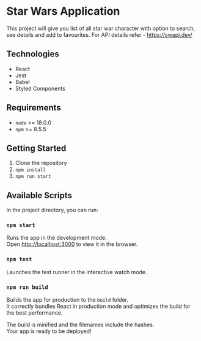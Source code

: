 # Star Wars Application

This project will give you list of all star war character with option to search, see details and add to favourites.
For API details refer - https://swapi.dev/

## Technologies

* React 
* Jest
* Babel
* Styled Components


## Requirements
* `node` >= 18.0.0
* `npm`  >= 8.5.5

## Getting Started

1. Clone the repository
2. `npm install`
3. `npm run start`

## Available Scripts

In the project directory, you can run:

### `npm start`

Runs the app in the development mode.\
Open [http://localhost:3000](http://localhost:3000) to view it in the browser.

### `npm test`

Launches the test runner in the interactive watch mode.

### `npm run build`

Builds the app for production to the `build` folder.\
It correctly bundles React in production mode and optimizes the build for the best performance.

The build is minified and the filenames include the hashes.\
Your app is ready to be deployed!

